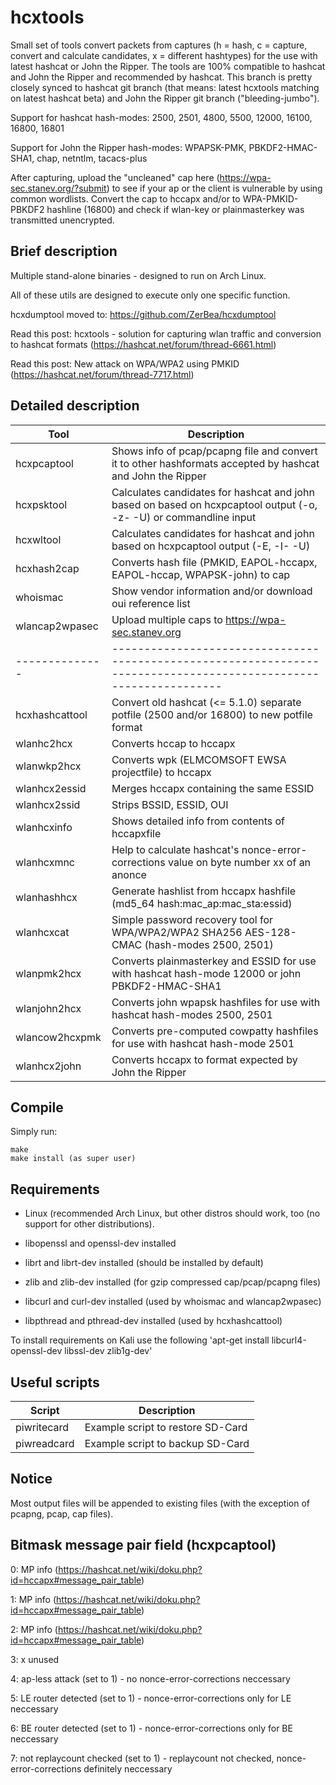 hcxtools
==============

Small set of tools convert packets from captures (h = hash, c = capture, convert and
calculate candidates, x = different hashtypes) for the use with latest hashcat
or John the Ripper. The tools are 100% compatible to hashcat and John the Ripper
and recommended by hashcat. This branch is pretty closely synced to hashcat git branch
(that means: latest hcxtools matching on latest hashcat beta) and John the Ripper
git branch ("bleeding-jumbo").

Support for hashcat hash-modes: 2500, 2501, 4800, 5500, 12000, 16100, 16800, 16801
 
Support for John the Ripper hash-modes: WPAPSK-PMK, PBKDF2-HMAC-SHA1, chap, netntlm, tacacs-plus

After capturing, upload the "uncleaned" cap here (https://wpa-sec.stanev.org/?submit)
to see if your ap or the client is vulnerable by using common wordlists.
Convert the cap to hccapx and/or to WPA-PMKID-PBKDF2 hashline (16800) and check if wlan-key
or plainmasterkey was transmitted unencrypted.


Brief description
--------------

Multiple stand-alone binaries - designed to run on  Arch Linux.

All of these utils are designed to execute only one specific function.

hcxdumptool moved to: https://github.com/ZerBea/hcxdumptool

Read this post: hcxtools - solution for capturing wlan traffic and conversion to hashcat formats (https://hashcat.net/forum/thread-6661.html)

Read this post: New attack on WPA/WPA2 using PMKID (https://hashcat.net/forum/thread-7717.html)




Detailed description
--------------

| Tool           | Description                                                                                                       |
| -------------- | ----------------------------------------------------------------------------------------------------------------- |
| hcxpcaptool    | Shows info of pcap/pcapng file and convert it to other hashformats accepted by hashcat and John the Ripper        |
| hcxpsktool     | Calculates candidates for hashcat and john based on based on hcxpcaptool output (-o, -z- -U) or commandline input |
| hcxwltool      | Calculates candidates for hashcat and john based on hcxpcaptool output (-E, -I- -U)                               |
| hcxhash2cap    | Converts hash file (PMKID, EAPOL-hccapx, EAPOL-hccap, WPAPSK-john) to cap                                         |
| whoismac       | Show vendor information and/or download oui reference list                                                        |
| wlancap2wpasec | Upload multiple caps to https://wpa-sec.stanev.org                                                                |
| -------------- | ----------------------------------------------------------------------------------------------------------------- |
| hcxhashcattool | Convert old hashcat (<= 5.1.0) separate potfile (2500 and/or 16800) to new potfile format                         |
| wlanhc2hcx     | Converts hccap to hccapx                                                                                          |
| wlanwkp2hcx    | Converts wpk (ELMCOMSOFT EWSA projectfile) to hccapx                                                              |
| wlanhcx2essid  | Merges hccapx containing the same ESSID                                                                           |
| wlanhcx2ssid   | Strips BSSID, ESSID, OUI                                                                                          |
| wlanhcxinfo    | Shows detailed info from contents of hccapxfile                                                                   |
| wlanhcxmnc     | Help to calculate hashcat's nonce-error-corrections value on byte number xx of an anonce                          |
| wlanhashhcx    | Generate hashlist from hccapx hashfile (md5_64 hash:mac_ap:mac_sta:essid)                                         |
| wlanhcxcat     | Simple password recovery tool for WPA/WPA2/WPA2 SHA256 AES-128-CMAC (hash-modes 2500, 2501)                       |
| wlanpmk2hcx    | Converts plainmasterkey and ESSID for use with hashcat hash-mode 12000 or john PBKDF2-HMAC-SHA1                   |
| wlanjohn2hcx   | Converts john wpapsk hashfiles for use with hashcat hash-modes 2500, 2501                                         |
| wlancow2hcxpmk | Converts pre-computed cowpatty hashfiles for use with hashcat hash-mode 2501                                      |
| wlanhcx2john   | Converts hccapx to format expected by John the Ripper                                                             |


Compile
--------------

Simply run:

```
make
make install (as super user)
```


Requirements
--------------

* Linux (recommended Arch Linux, but other distros should work, too (no support for other distributions).

* libopenssl and openssl-dev installed

* librt and librt-dev installed (should be installed by default)

* zlib and zlib-dev installed (for gzip compressed cap/pcap/pcapng files)

* libcurl and curl-dev installed (used by whoismac and wlancap2wpasec)

* libpthread and pthread-dev installed (used by hcxhashcattool)

To install requirements on Kali use the following 'apt-get install libcurl4-openssl-dev libssl-dev zlib1g-dev'


Useful scripts
--------------

| Script       | Description                                              |
| ------------ | -------------------------------------------------------- |
| piwritecard  | Example script to restore SD-Card                        |
| piwreadcard  | Example script to backup SD-Card                         |


Notice
--------------

Most output files will be appended to existing files (with the exception of pcapng, pcap, cap files).


Bitmask message pair field (hcxpcaptool)
--------------

0: MP info (https://hashcat.net/wiki/doku.php?id=hccapx#message_pair_table)

1: MP info (https://hashcat.net/wiki/doku.php?id=hccapx#message_pair_table)

2: MP info (https://hashcat.net/wiki/doku.php?id=hccapx#message_pair_table)

3: x unused

4: ap-less attack (set to 1) - no nonce-error-corrections neccessary

5: LE router detected (set to 1) - nonce-error-corrections only for LE neccessary

6: BE router detected (set to 1) - nonce-error-corrections only for BE neccessary

7: not replaycount checked (set to 1) - replaycount not checked, nonce-error-corrections definitely neccessary

